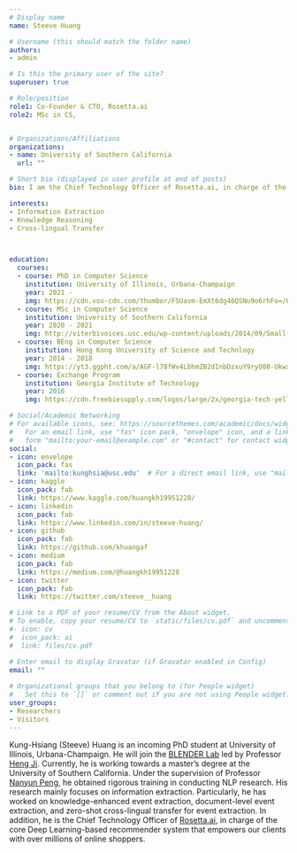 ```yaml
---
# Display name
name: Steeve Huang

# Username (this should match the folder name)
authors:
- admin

# Is this the primary user of the site?
superuser: true

# Role/position
role1: Co-Founder & CTO, Rosetta.ai
role2: MSc in CS,


# Organizations/Affiliations
organizations:
- name: University of Southern California
  url: ""

# Short bio (displayed in user profile at end of posts)
bio: I am the Chief Technology Officer of Rosetta.ai, in charge of the core Deep Learning-based recommender system that empowers our clients with over millions of online shoppers. In Spring 2020, I will be attending the University of Southern California as a Master of Science in Computer Science student.

interests:
- Information Extraction
- Knowledge Reasoning
- Cross-lingual Transfer



education:
  courses:
  - course: PhD in Computer Science
    institution: University of Illinois, Urbana-Champaign
    year: 2021 -
    img: https://cdn.vox-cdn.com/thumbor/FSUavm-EmXt6dg46QSNu9o6rhFo=/0x0:800x400/1400x1400/filters:focal(336x136:464x264):format(jpeg)/cdn.vox-cdn.com/uploads/chorus_image/image/56187477/DHNkdRfXoAEp2VD.0.jpg
  - course: MSc in Computer Science
    institution: University of Southern California
    year: 2020 - 2021
    img: http://viterbivoices.usc.edu/wp-content/uploads/2014/09/Small-Use-Shield_GoldOnCard.jpg
  - course: BEng in Computer Science
    institution: Hong Kong University of Science and Technlogy
    year: 2014 - 2018
    img: https://yt3.ggpht.com/a/AGF-l78fWv4LbhmZB2dInbDzxuY9ryO08-UkwxzTqQ=s900-c-k-c0xffffffff-no-rj-mo
  - course: Exchange Program
    institution: Georgia Institute of Technology
    year: 2016
    img: https://cdn.freebiesupply.com/logos/large/2x/georgia-tech-yellow-jackets-2-logo-png-transparent.png

# Social/Academic Networking
# For available icons, see: https://sourcethemes.com/academic/docs/widgets/#icons
#   For an email link, use "fas" icon pack, "envelope" icon, and a link in the
#   form "mailto:your-email@example.com" or "#contact" for contact widget.
social:
- icon: envelope
  icon_pack: fas
  link: 'mailto:kunghsia@usc.edu'  # For a direct email link, use "mailto:test@example.org".
- icon: kaggle
  icon_pack: fab
  link: https://www.kaggle.com/huangkh19951228/  
- icon: linkedin
  icon_pack: fab
  link: https://www.linkedin.com/in/steeve-huang/
- icon: github
  icon_pack: fab
  link: https://github.com/khuangaf
- icon: medium
  icon_pack: fab
  link: https://medium.com/@huangkh19951228  
- icon: twitter
  icon_pack: fab
  link: https://twitter.com/steeve__huang  

# Link to a PDF of your resume/CV from the About widget.
# To enable, copy your resume/CV to `static/files/cv.pdf` and uncomment the lines below.  
#- icon: cv
#  icon_pack: ai
#  link: files/cv.pdf

# Enter email to display Gravatar (if Gravatar enabled in Config)
email: ""
  
# Organizational groups that you belong to (for People widget)
#   Set this to `[]` or comment out if you are not using People widget.  
user_groups:
- Researchers
- Visitors
---
```


Kung-Hsiang (Steeve) Huang is an incoming PhD student at 
University of Illinois, Urbana-Champaign. He will join the [BLENDER Lab](http://blender.cs.illinois.edu/) led by Professor [Heng Ji](http://blender.cs.illinois.edu/hengji.html). Currently, he is working towards a master’s degree at the University of Southern California. Under the supervision of Professor [Nanyun Peng](https://vnpeng.net/), he obtained rigorous training in conducting NLP research. His research mainly focuses on information extraction. Particularly, he has worked on knowledge-enhanced event extraction, document-level event extraction, and zero-shot cross-lingual transfer for event extraction. In addition, he is the Chief Technology Officer of [Rosetta.ai](http://rosetta.ai/), in charge of the core Deep Learning-based recommender system that empowers our clients with over millions of online shoppers.
